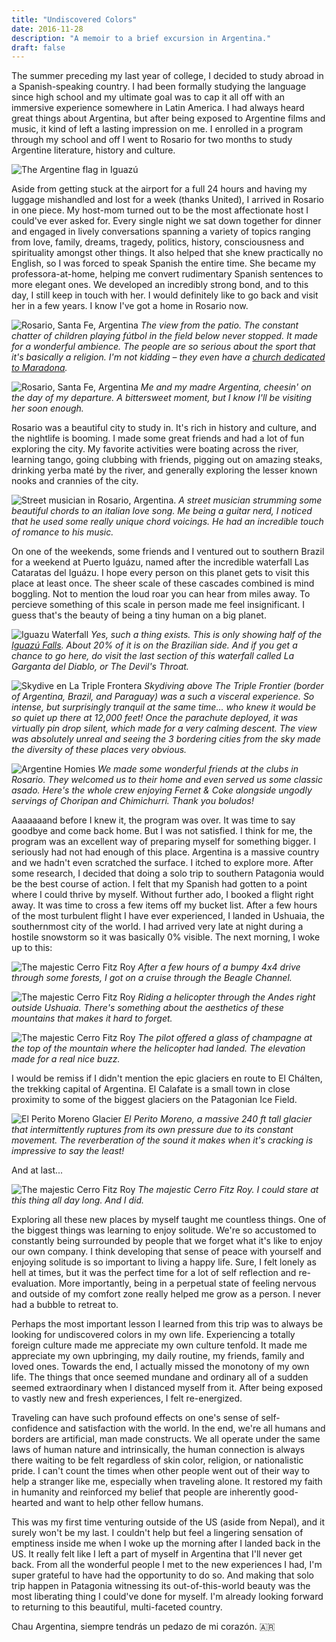```yaml
---
title: "Undiscovered Colors"
date: 2016-11-28
description: "A memoir to a brief excursion in Argentina."
draft: false
---
```


The summer preceding my last year of college, I decided to study abroad in a Spanish-speaking country. I had been formally studying the language since high school and my ultimate goal was to cap it all off with an immersive experience somewhere in Latin America. I had always heard great things about Argentina, but after being exposed to Argentine films and music, it kind of left a lasting impression on me. I enrolled in a program through my school and off I went to Rosario for two months to study Argentine literature, history and culture.

![The Argentine flag in Iguazú](./bandera.jpg)

Aside from getting stuck at the airport for a full 24 hours and having my luggage mishandled and lost for a week (thanks United), I arrived in Rosario in one piece. My host-mom turned out to be the most affectionate host I could've ever asked for. Every single night we sat down together for dinner and engaged in lively conversations spanning a variety of topics ranging from love, family, dreams, tragedy, politics, history, consciousness and spirituality amongst other things. It also helped that she knew practically no English, so I was forced to speak Spanish the entire time. She became my professora-at-home, helping me convert rudimentary Spanish sentences to more elegant ones. We developed an incredibly strong bond, and to this day, I still keep in touch with her. I would definitely like to go back and visit her in a few years. I know I've got a home in Rosario now.

![Rosario, Santa Fe, Argentina](./patio.jpg)
_The view from the patio. The constant chatter of children playing fútbol in the field below never stopped. It made for a wonderful ambience. The people are so serious about the sport that it's basically a religion. I'm not kidding – they even have a [church dedicated to Maradona](https://iglesiamaradoniana.wordpress.com/)._

![Rosario, Santa Fe, Argentina](./madreyyo.jpg)
_Me and my madre Argentina, cheesin' on the day of my departure. A bittersweet moment, but I know I'll be visiting her soon enough._

Rosario was a beautiful city to study in. It's rich in history and culture, and the nightlife is booming. I made some great friends and had a lot of fun exploring the city. My favorite activities were boating across the river, learning tango, going clubbing with friends, pigging out on amazing steaks, drinking yerba maté by the river, and generally exploring the lesser known nooks and crannies of the city.

![Street musician in Rosario, Argentina.](./guitarra.jpg)
_A street musician strumming some beautiful chords to an italian love song. Me being a guitar nerd, I noticed that he used some really unique chord voicings. He had an incredible touch of romance to his music._

On one of the weekends, some friends and I ventured out to southern Brazil for a weekend at Puerto Iguázu, named after the incredible waterfall Las Cataratas del Iguázu. I hope every person on this planet gets to visit this place at least once. The sheer scale of these cascades combined is mind boggling. Not to mention the loud roar you can hear from miles away. To percieve something of this scale in person made me feel insignificant. I guess that's the beauty of being a tiny human on a big planet.

![Iguazu Waterfall](./iguazu.jpg)
_Yes, such a thing exists. This is only showing half of the [Iguazú Falls](http://whc.unesco.org/en/list/303). About 20% of it is on the Brazilian side. And if you get a chance to go here, do visit the last section of this waterfall called La Garganta del Diablo, or The Devil's Throat._

![Skydive en La Triple Frontera](./skydive.jpg)
_Skydiving above The Triple Frontier (border of Argentina, Brazil, and Paraguay) was a such a visceral experience. So intense, but surprisingly tranquil at the same time... who knew it would be so quiet up there at 12,000 feet! Once the parachute deployed, it was virtually pin drop silent, which made for a very calming descent. The view was absolutely unreal and seeing the 3 bordering cities from the sky made the diversity of these places very obvious._

![Argentine Homies](./boludos.jpg)
_We made some wonderful friends at the clubs in Rosario. They welcomed us to their home and even served us some classic asado. Here's the whole crew enjoying Fernet & Coke alongside ungodly servings of Choripan and Chimichurri. Thank you boludos!_

Aaaaaaand before I knew it, the program was over. It was time to say goodbye and come back home. But I was not satisfied. I think for me, the program was an excellent way of preparing myself for something bigger. I seriously had not had enough of this place. Argentina is a massive country and we hadn't even scratched the surface. I itched to explore more. After some research, I decided that doing a solo trip to southern Patagonia would be the best course of action. I felt that my Spanish had gotten to a point where I could thrive by myself. Without further ado, I booked a flight right away. It was time to cross a few items off my bucket list. After a few hours of the most turbulent flight I have ever experienced, I landed in Ushuaia, the southernmost city of the world. I had arrived very late at night during a hostile snowstorm so it was basically 0% visible. The next morning, I woke up to this:

![The majestic Cerro Fitz Roy](./patagonia-beach.jpg)
_After a few hours of a bumpy 4x4 drive through some forests, I got on a cruise through the Beagle Channel._

![The majestic Cerro Fitz Roy](./ushuaia.jpg)
_Riding a helicopter through the Andes right outside Ushuaia. There's something about the aesthetics of these mountains that makes it hard to forget._

![The majestic Cerro Fitz Roy](./champagne.jpg)
_The pilot offered a glass of champagne at the top of the mountain where the helicopter had landed. The elevation made for a real nice buzz._

I would be remiss if I didn't mention the epic glaciers en route to El Chálten, the trekking capital of Argentina. El Calafate is a small town in close proximity to some of the biggest glaciers on the Patagonian Ice Field.

![El Perito Moreno Glacier](./calafate.jpg)
_El Perito Moreno, a massive 240 ft tall glacier that intermittently ruptures from its own pressure due to its constant movement. The reverberation of the sound it makes when it's cracking is impressive to say the least!_

And at last...

![The majestic Cerro Fitz Roy](./fitz.jpg)
_The majestic Cerro Fitz Roy. I could stare at this thing all day long. And I did._

Exploring all these new places by myself taught me countless things. One of the biggest things was learning to enjoy solitude. We're so accustomed to constantly being surrounded by people that we forget what it's like to enjoy our own company. I think developing that sense of peace with yourself and enjoying solitude is so important to living a happy life. Sure, I felt lonely as hell at times, but it was the perfect time for a lot of self reflection and re-evaluation. More importantly, being in a perpetual state of feeling nervous and outside of my comfort zone really helped me grow as a person. I never had a bubble to retreat to.

Perhaps the most important lesson I learned from this trip was to always be looking for undiscovered colors in my own life. Experiencing a totally foreign culture made me appreciate my own culture tenfold. It made me appreciate my own upbringing, my daily routine, my friends, family and loved ones. Towards the end, I actually missed the monotony of my own life. The things that once seemed mundane and ordinary all of a sudden seemed extraordinary when I distanced myself from it. After being exposed to vastly new and fresh experiences, I felt re-energized.

Traveling can have such profound effects on one's sense of self-confidence and satisfaction with the world. In the end, we're all humans and borders are artificial, man made constructs. We all operate under the same laws of human nature and intrinsically, the human connection is always there waiting to be felt regardless of skin color, religion, or nationalistic pride. I can't count the times when other people went out of their way to help a stranger like me, especially when traveling alone. It restored my faith in humanity and reinforced my belief that people are inherently good-hearted and want to help other fellow humans.

This was my first time venturing outside of the US (aside from Nepal), and it surely won't be my last. I couldn't help but feel a lingering sensation of emptiness inside me when I woke up the morning after I landed back in the US. It really felt like I left a part of myself in Argentina that I'll never get back. From all the wonderful people I met to the new experiences I had, I'm super grateful to have had the opportunity to do so. And making that solo trip happen in Patagonia witnessing its out-of-this-world beauty was the most liberating thing I could've done for myself. I'm already looking forward to returning to this beautiful, multi-faceted country.

Chau Argentina, siempre tendrás un pedazo de mi corazón. 🇦🇷
